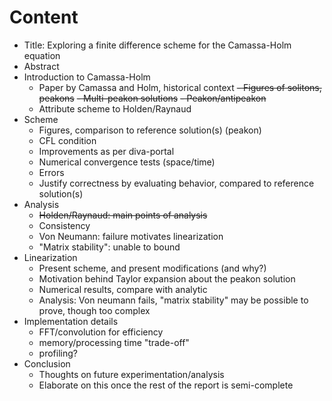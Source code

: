 Content
=======

- Title: Exploring a finite difference scheme for the Camassa-Holm equation
- Abstract
- Introduction to Camassa-Holm
    - Paper by Camassa and Holm, historical context
  ~~- Figures of solitons, peakons~~
  ~~- Multi-peakon solutions~~
  ~~- Peakon/antipeakon~~
    - Attribute scheme to Holden/Raynaud
- Scheme
    - Figures, comparison to reference solution(s) (peakon)
    - CFL condition
    - Improvements as per diva-portal
    - Numerical convergence tests (space/time)
    - Errors
    - Justify correctness by evaluating behavior, compared to reference solution(s)
- Analysis
    - ~~Holden/Raynaud: main points of analysis~~
    - Consistency
    - Von Neumann: failure motivates linearization
    - "Matrix stability": unable to bound
- Linearization
    - Present scheme, and present modifications (and why?)
    - Motivation behind Taylor expansion about the peakon solution
    - Numerical results, compare with analytic
    - Analysis: Von neumann fails, "matrix stability" may be possible to prove, though too complex
- Implementation details
    - FFT/convolution for efficiency
    - memory/processing time "trade-off"
    - profiling?
- Conclusion
    - Thoughts on future experimentation/analysis
    - Elaborate on this once the rest of the report is semi-complete
 
